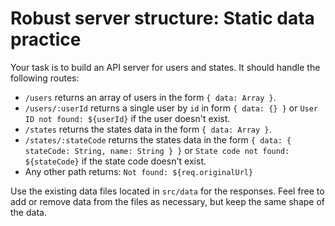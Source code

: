 <div class="scrollable-container" ng-transclude=""> <div markdown="fileTab.file.challenge.instructions" multi-language="true" class="markdown collapsed"><h1>Robust server structure: Static data practice</h1><p>Your task is to build an API server for users and states. It should handle the following routes:</p>
<ul>
<li><code>/users</code> returns an array of users in the form <code>{ data: Array }</code>.</li>
<li><code>/users/:userId</code> returns a single user by <code>id</code> in form <code>{ data: {} }</code> or <code>User ID not found: ${userId}</code> if the user doesn't exist.</li>
<li><code>/states</code> returns the states data in the form <code>{ data: Array }</code>.</li>
<li><code>/states/:stateCode</code> returns the states data in the form <code>{ data: { stateCode: String, name: String } }</code> or <code>State code not found: ${stateCode}</code> if the state code doesn't exist.</li>
<li>Any other path returns: <code>Not found: ${req.originalUrl}</code></li>
</ul>
<p>Use the existing data files located in <code>src/data</code> for the responses. Feel free to add or remove data from the files as necessary, but keep the same shape of the data.</p>
</div> <score-card-instructions challenge="fileTab.file.challenge"><!----></score-card-instructions> </div>
